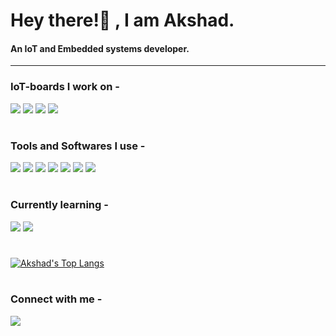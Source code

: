 <h1>Hey there!👋&nbsp;, I am Akshad.</h1>
<h4>An IoT and Embedded systems developer.</h3>

---

### IoT-boards I work on -
<img src="https://img.shields.io/badge/-Arduino-blue?style=for-the-badge">   <img src="https://img.shields.io/badge/-Raspberry--%20Pi-brightgreen?style=for-the-badge">   <img src="https://img.shields.io/badge/-ESP8266-red?style=for-the-badge"> <img src="https://img.shields.io/badge/-Intel%208051-yellow?style=for-the-badge">

#

### Tools and Softwares I use -
<img src="https://img.shields.io/badge/-Proteus%208%20Professional-blue?style=for-the-badge">   <img src="https://img.shields.io/badge/-Keil%20uVision5-green?style=for-the-badge">   <img src="https://img.shields.io/badge/-Ni%20Multisim-critical?style=for-the-badge"> <img src="https://img.shields.io/badge/-Arduino%20IDE-blueviolet?style=for-the-badge">  <img src="https://img.shields.io/badge/-Jupyter%20Notebook%20(Anaconda3)-orange?style=for-the-badge">  <img src="https://img.shields.io/badge/-LTspice%20XVII-yellowgreen?style=for-the-badge">  <img src="https://img.shields.io/badge/-EasyEDA-yellow?style=for-the-badge">


#

### Currently learning -
<img src="https://img.shields.io/badge/-AWS%20IoT%20Core-blueviolet?style=for-the-badge">   <img src="https://img.shields.io/badge/-PCB%20designing-green?style=for-the-badge">

#

[![Akshad's Top Langs](https://github-readme-stats.vercel.app/api/top-langs/?username=akx2404&hide=tcl,Jupyter%20Notebook&layout=compact&langs_count=10&theme=highcontrast)](https://github.com/akx2404/github-readme-stats)

#

### Connect with me -
[<img src="https://img.shields.io/badge/linkedin-%230077B5.svg?&style=for-the-badge&logo=linkedin&logoColor=white" />](https://www.linkedin.com/in/akshad-patel-6669081a9/)

